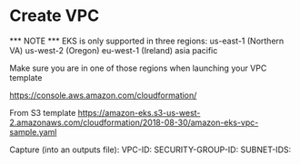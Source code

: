 # Create VPC
*** NOTE ***
EKS is only supported in three regions:
us-east-1 (Northern VA)
us-west-2 (Oregon)
eu-west-1 (Ireland)
asia pacific

Make sure you are in one of those regions when launching your VPC template

https://console.aws.amazon.com/cloudformation/

From S3 template
https://amazon-eks.s3-us-west-2.amazonaws.com/cloudformation/2018-08-30/amazon-eks-vpc-sample.yaml

Capture (into an outputs file):
VPC-ID:
SECURITY-GROUP-ID:
SUBNET-IDS:
